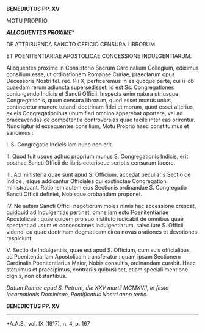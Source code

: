 **BENEDICTUS PP. XV**

MOTU PROPRIO

***ALLOQUENTES PROXIME****

DE ATTRIBUENDA SANCTO OFFICIO CENSURA LIBRORUM

ET POENITENTIARIAE APOSTOLICAE CONCESSIONE INDULGENTIARUM.

Alloquentes proxime in Consistorio Sacrum Cardinalium Collegium, ediximus consilium esse, ut ordinationem Romanae Curiae, praeclarum opus Decessoris Nostri fel. rec. Pii X, perficeremus in ea quoque parte, cui is ob quaedam rerum adiuncta supersedisset, id est Ss. Congregationes coniungendo Indicis et Sancti Officii. Inspecta enim natura utriusque Congregationis, quum censura librorum, quod esset munus unius, contineretur munere tutandi doctrinam fidei et morum, quod esset alterius, ex eis Congregationibus unum fieri omnino apparebat oportere, vel ad praecavendas de competentia controversias quae facile inter eas orirentur. Nunc igitur id exsequentes consilium, Motu Proprio haec constituimus et sancimus :

I. S. Congregatio Indicis iam nunc non erit.

II. Quod fuit usque adhuc proprium munus S. Congregationis Indicis, erit posthac Sancti Officii de libris ceterisque scriptis censuram facere.

III. Ad ministeria quae sunt apud S. Officium, accedat peculiaris Sectio de Indice ; eique addicantur Officiales qui exstinctae Congregationi ministrabant. Rationem autem eius Sectionis ordinandae S. Congregatio Sancti Officii definiet, Nobisque probandam proponet.

IV. Ne autem Sancti Officii negotiorum moles nimis hac accessione crescat, quidquid ad Indulgentias pertinet, omne iam esto Poenitentiariae Apostolicae : quae quidem pro suo instituto iudicabit de omnibus quae spectant ad usum et concessiones Indulgentiarum, salvo iure S. Officii videndi ea quae doctrinam dogmaticam circa novas orationes et devotiones respiciunt.

V. Sectio de Indulgentiis, quae est apud S. Officium, cum suis officialibus, ad Poenitentiariam Apostolicam transferatur : quam ipsam Sectionem Cardinalis Poenitentiarius Maior, Nobis consultis, ordinandam curabit. Haec statuimus et praecipimus, contrariis quibuslibet, etiam speciali mentione dignis, non obstantibus.

*Datum Romae apud S. Petrum, die XXV martii MCMXVII, in festo Incarnationis Dominicae, Pontificatus Nostri anno tertio.*

**BENEDICTUS PP. XV**

* * *

*A.A.S., vol. IX (1917), n. 4, p. 167